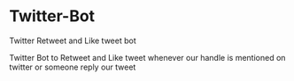 # Twitter-Bot
Twitter Retweet and Like tweet bot


Twitter Bot to Retweet and Like tweet whenever our handle is mentioned on twitter or someone reply our tweet
